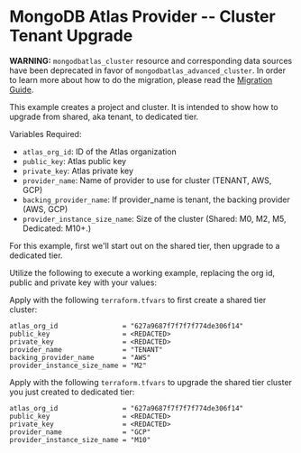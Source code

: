 # MongoDB Atlas Provider -- Cluster Tenant Upgrade

**WARNING:** `mongodbatlas_cluster` resource and corresponding data sources have been deprecated in favor of `mongodbatlas_advanced_cluster`. In order to learn more about how to do the migration, please read the [Migration Guide](https://registry.terraform.io/providers/mongodb/mongodbatlas/latest/docs/guides/cluster-to-advanced-cluster-migration-guide).

This example creates a project and cluster. It is intended to show how to upgrade from shared, aka tenant, to dedicated tier.

Variables Required:
- `atlas_org_id`: ID of the Atlas organization
- `public_key`: Atlas public key
- `private_key`: Atlas  private key
- `provider_name`: Name of provider to use for cluster (TENANT, AWS, GCP)
- `backing_provider_name`: If provider_name is tenant, the backing provider (AWS, GCP)
- `provider_instance_size_name`: Size of the cluster (Shared: M0, M2, M5, Dedicated: M10+.)

For this example, first we'll start out on the shared tier, then upgrade to a dedicated tier.


Utilize the following to execute a working example, replacing the org id, public and private key with your values:

Apply with the following `terraform.tfvars` to first create a shared tier cluster:
```
atlas_org_id                = "627a9687f7f7f7f774de306f14"
public_key                  = <REDACTED>
private_key                 = <REDACTED>
provider_name               = "TENANT"
backing_provider_name       = "AWS"
provider_instance_size_name = "M2"
```

Apply with the following `terraform.tfvars` to upgrade the shared tier cluster you just created to dedicated tier:
```
atlas_org_id                = "627a9687f7f7f7f774de306f14"
public_key                  = <REDACTED>
private_key                 = <REDACTED>
provider_name               = "GCP"
provider_instance_size_name = "M10"
